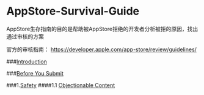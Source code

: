 # AppStore-Survival-Guide

AppStore生存指南的目的是帮助被AppStore拒绝的开发者分析被拒的原因，找出通过审核的方案

官方的审核指南：
https://developer.apple.com/app-store/review/guidelines/

###[Introduction](https://github.com/zhangqippp/AppStore-Survival-Guide/blob/master/src/Introduction.md)

###[Before You Submit]()

###1.[Safety]()
####1.1 [Objectionable Content]()
